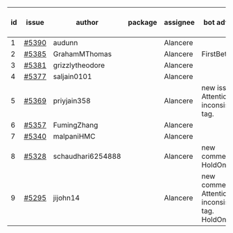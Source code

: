 | id | issue | author | package | assignee | bot advice | created date of issue | target release date | date from target |
| ------ | ------ | ------ | ------ | ------ | ------ | ------ | ------ | :-----: |
| 1 | [#5390](https://github.com/Azure/sdk-release-request/issues/5390) | audunn |  | Alancere |  | 07-31 | 08-23 |  |
| 2 | [#5385](https://github.com/Azure/sdk-release-request/issues/5385) | GrahamMThomas |  | Alancere | FirstBeta. | 07-30 | 08-23 |  |
| 3 | [#5381](https://github.com/Azure/sdk-release-request/issues/5381) | grizzlytheodore |  | Alancere |  | 07-30 | 08-23 |  |
| 4 | [#5377](https://github.com/Azure/sdk-release-request/issues/5377) | saljain0101 |  | Alancere |  | 07-26 | 08-22 |  |
| 5 | [#5369](https://github.com/Azure/sdk-release-request/issues/5369) | priyjain358 |  | Alancere | new issue. Attention to inconsistent tag. | 07-24 | 08-22 |  |
| 6 | [#5357](https://github.com/Azure/sdk-release-request/issues/5357) | FumingZhang |  | Alancere |  | 07-18 | 08-22 |  |
| 7 | [#5340](https://github.com/Azure/sdk-release-request/issues/5340) | malpaniHMC |  | Alancere |  | 07-18 | 08-23 |  |
| 8 | [#5328](https://github.com/Azure/sdk-release-request/issues/5328) | schaudhari6254888 |  | Alancere | new comment. HoldOn. | 07-10 | 07-24 |  |
| 9 | [#5295](https://github.com/Azure/sdk-release-request/issues/5295) | jijohn14 |  | Alancere | new comment. Attention to inconsistent tag. HoldOn. | 06-25 | 08-23 |  |
